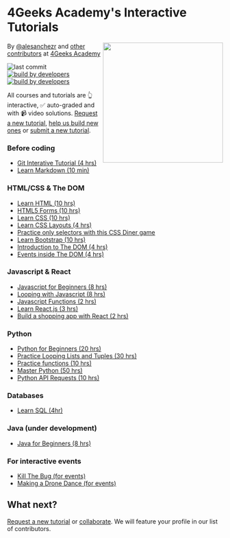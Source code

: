 # 4Geeks Academy's Interactive Tutorials

<a href="https://www.4geeksacademy.co"><img height="280" align="right" src="https://raw.githubusercontent.com/4GeeksAcademy/Interactive-Tutorials/006d393c5ec5e1acb65852535ac205b8c3668219/badge.svg"></a>

By [@alesanchezr](https://twitter.com/alesanchezr) and [other contributors](https://github.com/4GeeksAcademy/Interactive-Tutorials/graphs/contributors) at [4Geeks Academy](http://4geeksacademy.co/)


![last commit](https://img.shields.io/github/last-commit/4geeksacademy/Interactive-Tutorials)
[![build by developers](https://img.shields.io/badge/build_by-Developers-blue)](https://breatheco.de)
[![build by developers](https://img.shields.io/twitter/follow/4geeksacademy?style=social&logo=twitter)](https://twitter.com/4geeksacademy)

All courses and tutorials are 👆 interactive, ✅ auto-graded and with 📹 video solutions. [Request a new tutorial](https://github.com/4GeeksAcademy/About-4Geeks-Academy/issues/new), [help us build new ones](https://github.com/4GeeksAcademy/About-4Geeks-Academy/labels/help%20wanted) or [submit a new tutorial](https://github.com/4GeeksAcademy/Interactive-Tutorials/blob/master/CONTRIBUTING.md).

### Before coding

- [Git Interative Tutorial (4 hrs)](https://github.com/4GeeksAcademy/git-interactive-tutorial)
- [Learn Markdown (10 min)](https://commonmark.org/help/tutorial/)

### HTML/CSS & The DOM
  
- [Learn HTML (10 hrs)](https://github.com/4GeeksAcademy/html-tutorial-exercises-course)
- [HTML5 Forms (10 hrs)](https://github.com/4GeeksAcademy/html-forms-tutorial-exercises)
- [Learn CSS (10 hrs)](https://github.com/4GeeksAcademy/css-tutorial-exercises-course)
- [Learn CSS Layouts (4 hrs)](https://github.com/4GeeksAcademy/css-layouts-tutorial-exercises)
- [Practice only selectors with this CSS Diner game](https://flukeout.github.io/)
- [Learn Bootstrap (10 hrs)](https://github.com/4GeeksAcademy/bootstrap-exercises-tutorial)
- [Introduction to The DOM (4 hrs)](https://github.com/4GeeksAcademy/javascript-dom-tutorial-exercises)
- [Events inside The DOM (4 hrs)](https://github.com/4GeeksAcademy/javascript-events-tutorial-exercises)

### Javascript & React

- [Javascript for Beginners (8 hrs)](https://github.com/4GeeksAcademy/javascript-beginner-exercises-tutorial)
- [Looping with Javascript (8 hrs)](https://github.com/4GeeksAcademy/javascript-arrays-exercises-tutorial)
- [Javascript Functions (2 hrs)](https://github.com/4GeeksAcademy/javascript-functions-exercises-tutorial)
- [Learn React.js (3 hrs)](https://github.com/4GeeksAcademy/react-tutorial-exercises)
- [Build a shopping app with React (2 hrs)](https://react-tutorial.app/app.html)

### Python 

- [Python for Beginners (20 hrs)](https://github.com/4GeeksAcademy/python-beginner-programming-exercises)
- [Practice Looping Lists and Tuples (30 hrs)](https://github.com/4GeeksAcademy/python-lists-loops-programming-exercises)
- [Practice functions (10 hrs)](https://github.com/4GeeksAcademy/python-functions-programming-exercises)
- [Master Python (50 hrs)](https://github.com/4GeeksAcademy/master-python-programming-exercises)
- [Python API Requests (10 hrs)](https://github.com/4GeeksAcademy/python-http-requests-api-tutorial-exercises)

### Databases

- [Learn SQL (4hr)](https://sqlbolt.com/lesson/select_queries_introduction)

### Java (under development) 

- [Java for Beginners (8 hrs)](https://github.com/4GeeksAcademy/java-beginner-exercises)

### For interactive events

- [Kill The Bug (for events)](https://github.com/4GeeksAcademy/kill-the-bug)
- [Making a Drone Dance (for events)](https://github.com/4GeeksAcademy/ultimate-drone-dance)

## What next? 

[Request a new tutorial](https://github.com/4GeeksAcademy/About-4Geeks-Academy/issues/new) or [collaborate](https://github.com/4GeeksAcademy/About-4Geeks-Academy/labels/help%20wanted). We will feature your profile in our list of contributors.

